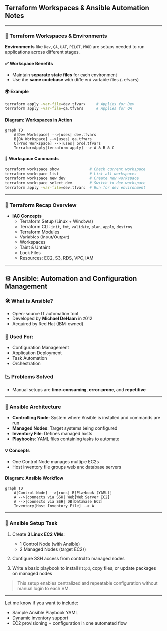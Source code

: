 ## Terraform Workspaces & Ansible Automation Notes

---

### 🧭 Terraform Workspaces & Environments

**Environments** like `Dev`, `QA`, `UAT`, `PILOT`, `PROD` are setups needed to run applications across different stages.

#### ✅ Workspace Benefits
- Maintain **separate state files** for each environment
- Use the **same codebase** with different variable files (`.tfvars`)

#### 🌍 Example
```bash
terraform apply -var-file=dev.tfvars     # Applies for Dev
terraform apply -var-file=qa.tfvars      # Applies for QA
```

#### Diagram: Workspaces in Action
```mermaid
graph TD
    A[Dev Workspace] -->|uses| dev.tfvars
    B[QA Workspace] -->|uses| qa.tfvars
    C[Prod Workspace] -->|uses| prod.tfvars
    TerraformApply[terraform apply] --> A & B & C
```

#### 🔧 Workspace Commands
```bash
terraform workspace show              # Check current workspace
terraform workspace list              # List all workspaces
terraform workspace new dev           # Create new workspace
terraform workspace select dev        # Switch to dev workspace
terraform apply -var-file=dev.tfvars  # Run for dev environment
```

---

### 🧰 Terraform Recap Overview

- **IAC Concepts**
  - Terraform Setup (Linux + Windows)
  - Terraform CLI: `init`, `fmt`, `validate`, `plan`, `apply`, `destroy`
  - Terraform Modules
  - Variables (Input/Output)
  - Workspaces
  - Taint & Untaint
  - Lock Files
  - Resources: EC2, S3, RDS, VPC, IAM

---

## ⚙️ Ansible: Automation and Configuration Management

### 🛠️ What is Ansible?
- Open-source IT automation tool
- Developed by **Michael DeHaan** in 2012
- Acquired by Red Hat (IBM-owned)

### 🔄 Used For:
- Configuration Management
- Application Deployment
- Task Automation
- Orchestration

### 📉 Problems Solved
- Manual setups are **time-consuming**, **error-prone**, and **repetitive**

---

### 🧱 Ansible Architecture
- **Controlling Node**: System where Ansible is installed and commands are run
- **Managed Nodes**: Target systems being configured
- **Inventory File**: Defines managed hosts
- **Playbooks**: YAML files containing tasks to automate

#### 💡 Concepts
- One Control Node manages multiple EC2s
- Host inventory file groups web and database servers

#### Diagram: Ansible Workflow
```mermaid
graph TD
    A[Control Node] -->|runs| B[Playbook (YAML)]
    A -->|connects via SSH| Web[Web Server EC2]
    A -->|connects via SSH| DB[Database EC2]
    Inventory[Host Inventory File] --> A
```

---

### 🧪 Ansible Setup Task

1. Create **3 Linux EC2 VMs**:
   - 1 Control Node (with Ansible)
   - 2 Managed Nodes (target EC2s)

2. Configure SSH access from control to managed nodes
3. Write a basic playbook to install `httpd`, copy files, or update packages on managed nodes

> This setup enables centralized and repeatable configuration without manual login to each VM.

---

Let me know if you want to include:
- Sample Ansible Playbook YAML
- Dynamic inventory support
- EC2 provisioning + configuration in one automated flow


